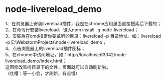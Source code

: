 # node-livereload_demo  

1、在浏览器上安装livereload插件，我是在chrome应用里面直接搜索后下载的；  
2、在命令行安装livereload，键入npm install -g node-livereload；  
3、安装后在cmd指定你要监听的目录：livereload -p 目录地址。如：livereload -p E:\WebstormProjects\node-livereload_demo；  
4、点击浏览器上的livereload插件图标；  
5、在chrome中访问地址，如：http://localhost:63342/node-livereload_demo/index.html；    
这回修改监听目录下的文件，页面就可以自动刷新啦。    
（吐槽：等一小会，才刷新，有点慢）
